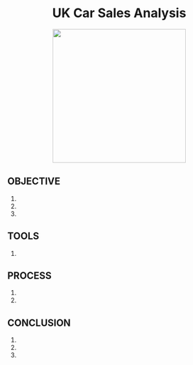 <div align = "center" >
  
  # UK Car Sales Analysis
  
</div>
<div align = "center" >
<img src="https://www.gifcen.com/wp-content/uploads/2021/05/car-gif-19.gif" width="300" height = "100" />

</div>


## OBJECTIVE

1) 
2) 
3) 

## TOOLS

1) 

## PROCESS

1) 
2) 
   
## CONCLUSION

1) 
2) 
3) 

